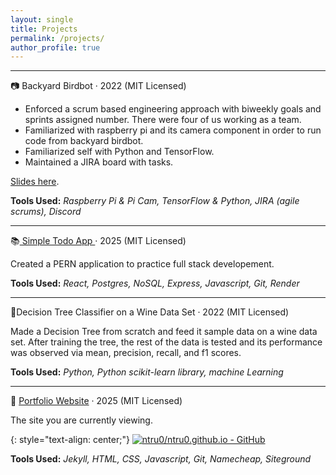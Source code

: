 ```yaml
---
layout: single
title: Projects
permalink: /projects/
author_profile: true
---
```

---
<!--(https://github.com/R-Has/Racer-4-->
📷 Backyard Birdbot &middot; 2022 (MIT Licensed)
* Enforced a scrum based engineering approach with biweekly goals and sprints assigned number. There were four of us working as a team.
* Familiarized with raspberry pi and its camera component in order to run code from backyard birdbot.
* Familiarized self with Python and TensorFlow.
* Maintained a JIRA board with tasks.

 [Slides here](..\assets\ppt\Backyard_BirdBot_Racer4.pdf).

 **Tools Used:** *Raspberry Pi & Pi Cam, TensorFlow & Python, JIRA (agile scrums), Discord*

---
📚[
Simple Todo App
](https://pern-todo-fe.onrender.com/
) &middot; 2025 (MIT Licensed)

Created a PERN application to practice full stack developement. 

**Tools Used:** *React, Postgres, NoSQL, Express, Javascript, Git, Render*


---
🍷Decision Tree Classifier on a Wine Data Set
 &middot; 2022 (MIT Licensed)
 
Made a Decision Tree from scratch and feed it sample data on a wine data set. After training the tree, the rest of the data is tested and its performance was observed via  mean, precision, recall, and f1 scores.

**Tools Used:** *Python, Python scikit-learn library, machine Learning*

---
📄 [Portfolio Website](https://github.com/ntru0/ntru0.github.io) &middot; 2025 (MIT Licensed)

The site you are currently viewing. 


 
{: style="text-align: center;"}
[![ntru0/ntru0.github.io - GitHub](https://gh-card.dev/repos/ntru0/ntru0.github.io.svg)](https://github.com/ntru0/ntru0.github.io)

**Tools Used:** *Jekyll, HTML, CSS, Javascript, Git, Namecheap, Siteground*

